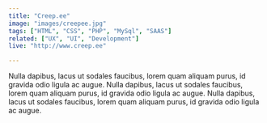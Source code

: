 ```yaml
---
title: "Creep.ee"
image: "images/creepee.jpg"
tags: ["HTML", "CSS", "PHP", "MySql", "SAAS"]
related: ["UX", "UI", "Development"]
live: "http://www.creep.ee"

---
```


Nulla dapibus, lacus ut sodales faucibus, lorem quam aliquam purus, id gravida odio ligula ac augue. Nulla dapibus, lacus ut sodales faucibus, lorem quam aliquam purus, id gravida odio ligula ac augue. Nulla dapibus, lacus ut sodales faucibus, lorem quam aliquam purus, id gravida odio ligula ac augue.
